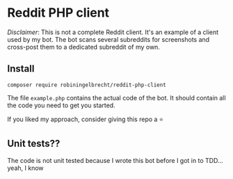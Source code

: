 # Reddit PHP client

*Disclaimer*: This is not a complete Reddit client. It's an example of a client used by my bot.
The bot scans several subreddits for screenshots and cross-post them to a dedicated subreddit of my own.

## Install

```
composer require robiningelbrecht/reddit-php-client
```

The file `example.php` contains the actual code of the bot. 
It should contain all the code you need to get you started.

If you liked my approach, consider giving this repo a :star: 

## Unit tests??

The code is not unit tested because I wrote this bot before I got in to TDD... 
yeah, I know



